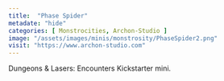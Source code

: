 ```yaml
---
title:  "Phase Spider"
metadate: "hide"
categories: [ Monstrocities, Archon-Studio ]
image: "/assets/images/minis/monstrosity/PhaseSpider2.png"
visit: "https://www.archon-studio.com"
---
```

Dungeons & Lasers: Encounters Kickstarter mini.